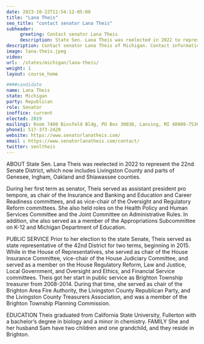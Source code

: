 ```yaml
---
date: 2023-10-22T11:54:12-05:00
title: "Lana Theis"
seo_title: "contact senator Lana Theis"
subheader:
     greeting: Contact senator Lana Theis
     description: State Sen. Lana Theis was reelected in 2022 to represent the 22nd Senate District. During her first term as senator, Theis served as assistant president pro tempore, as chair of the Insurance and Banking and Education and Career Readiness committees, and as vice-chair of the Oversight and Regulatory Reform committees.
description: Contact senator Lana Theis of Michigan. Contact information for Lana Theis includes email address, phone number, and mailing address.
image: lana-theis.jpeg
video:
url:  /states/michigan/lana-theis/
weight: 1
layout: course_home

####candidate
name: Lana Theis
state: Michigan
party: Republican
role: Senator
inoffice: current
elected: 2019
mailing1: Room 7400 Binsfeld Bldg, PO Box 30036, Lansing, MI 48909-7536
phone1: 517-373-2420
website: https://www.senatorlanatheis.com/
email : https://www.senatorlanatheis.com/contact/
twitter: senltheis
---
```


ABOUT
State Sen. Lana Theis was reelected in 2022 to represent the 22nd Senate District, which now includes Livingston County and parts of Genesee, Ingham, Oakland and Shiawassee counties.

During her first term as senator, Theis served as assistant president pro tempore, as chair of the Insurance and Banking and Education and Career Readiness committees, and as vice-chair of the Oversight and Regulatory Reform committees. She also held roles on the Health Policy and Human Services Committee and the Joint Committee on Administrative Rules. In addition, she also served as a member of the Appropriations Subcommittee on K-12 and Michigan Department of Education.

PUBLIC SERVICE
Prior to her election to the state Senate, Theis served as state representative of the 42nd District for two terms, beginning in 2015. While in the House of Representatives, she served as chair of the House Insurance Committee, vice-chair of the House Judiciary Committee, and served as a member on the House Regulatory Reform, Law and Justice, Local Government, and Oversight and Ethics, and Financial Service committees. Theis got her start in public service as Brighton Township treasurer from 2008-2014. During that time, she served as chair of the Brighton Area Fire Authority, the Livingston County Republican Party, and the Livingston County Treasurers Association, and was a member of the Brighton Township Planning Commission.

EDUCATION
Theis graduated from California State University, Fullerton with a bachelor’s degree in biology and a minor in chemistry.
FAMILY
She and her husband Sam have two children and one grandchild, and they reside in Brighton.
